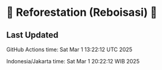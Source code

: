 
# 🌳 Reforestation (Reboisasi) 🌲

## Last Updated

GitHub Actions time: Sat Mar  1 13:22:12 UTC 2025

Indonesia/Jakarta time: Sat Mar  1 20:22:12 WIB 2025
